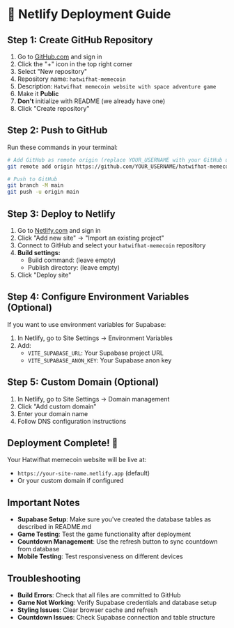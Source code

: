 # 🚀 Netlify Deployment Guide

## Step 1: Create GitHub Repository

1. Go to [GitHub.com](https://github.com) and sign in
2. Click the "+" icon in the top right corner
3. Select "New repository"
4. Repository name: `hatwifhat-memecoin`
5. Description: `Hatwifhat memecoin website with space adventure game`
6. Make it **Public**
7. **Don't** initialize with README (we already have one)
8. Click "Create repository"

## Step 2: Push to GitHub

Run these commands in your terminal:

```bash
# Add GitHub as remote origin (replace YOUR_USERNAME with your GitHub username)
git remote add origin https://github.com/YOUR_USERNAME/hatwifhat-memecoin.git

# Push to GitHub
git branch -M main
git push -u origin main
```

## Step 3: Deploy to Netlify

1. Go to [Netlify.com](https://netlify.com) and sign in
2. Click "Add new site" → "Import an existing project"
3. Connect to GitHub and select your `hatwifhat-memecoin` repository
4. **Build settings:**
   - Build command: (leave empty)
   - Publish directory: (leave empty)
5. Click "Deploy site"

## Step 4: Configure Environment Variables (Optional)

If you want to use environment variables for Supabase:

1. In Netlify, go to Site Settings → Environment Variables
2. Add:
   - `VITE_SUPABASE_URL`: Your Supabase project URL
   - `VITE_SUPABASE_ANON_KEY`: Your Supabase anon key

## Step 5: Custom Domain (Optional)

1. In Netlify, go to Site Settings → Domain management
2. Click "Add custom domain"
3. Enter your domain name
4. Follow DNS configuration instructions

## Deployment Complete! 🎉

Your Hatwifhat memecoin website will be live at:
- `https://your-site-name.netlify.app` (default)
- Or your custom domain if configured

## Important Notes

- **Supabase Setup**: Make sure you've created the database tables as described in README.md
- **Game Testing**: Test the game functionality after deployment
- **Countdown Management**: Use the refresh button to sync countdown from database
- **Mobile Testing**: Test responsiveness on different devices

## Troubleshooting

- **Build Errors**: Check that all files are committed to GitHub
- **Game Not Working**: Verify Supabase credentials and database setup
- **Styling Issues**: Clear browser cache and refresh
- **Countdown Issues**: Check Supabase connection and table structure
